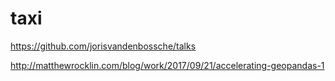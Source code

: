 # taxi


https://github.com/jorisvandenbossche/talks


http://matthewrocklin.com/blog/work/2017/09/21/accelerating-geopandas-1
